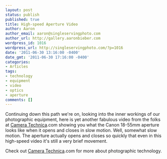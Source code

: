 ```yaml
---
layout: post
status: publish
published: true
title: High-speed Aperture Video
author: Aaron
author_email: aaron@singleservingphoto.com
author_url: http://gallery.aaronbieber.com
wordpress_id: 1016
wordpress_url: http://singleservingphoto.com/?p=1016
date: '2011-06-30 13:16:00 -0400'
date_gmt: '2011-06-30 17:16:00 -0400'
categories:
- Articles
tags:
- technology
- equipment
- video
- optics
- aperture
comments: []
---
```

Continuing down this path we're on, looking into the inner workings of
our photographic equipment, here is yet another fabulous video from the
folks at [Camera Technica](http://cameratechnica).com showing you what
the Canon 18-55mm aperture looks like when it opens and closes in slow
motion. Well, somewhat slow motion. The aperture actually opens and
closes so quickly that even in this high-speed video it's still a very
brief movement.

Check out [Camera Technica](http://cameratechnica).com for more about
photographic technology.
